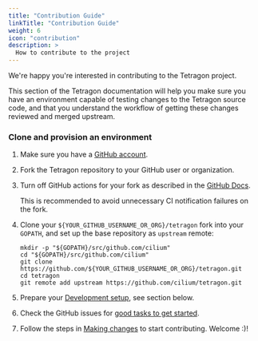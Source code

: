 ```yaml
---
title: "Contribution Guide"
linkTitle: "Contribution Guide"
weight: 6
icon: "contribution"
description: >
  How to contribute to the project
---
```


We're happy you're interested in contributing to the Tetragon project.

This section of the Tetragon documentation will help you make sure you
have an environment capable of testing changes to the Tetragon source code,
and that you understand the workflow of getting these changes reviewed and
merged upstream.

### Clone and provision an environment

1. Make sure you have a [GitHub account](https://github.com/join).

2. Fork the Tetragon repository to your GitHub user or organization.

3. Turn off GitHub actions for your fork as described in the
   [GitHub Docs](https://docs.github.com/en/repositories/managing-your-repositorys-settings-and-features/enabling-features-for-your-repository/managing-github-actions-settings-for-a-repository#managing-github-actions-permissions-for-your-repository>).

   This is recommended to avoid unnecessary CI notification failures on the fork.

4. Clone your `${YOUR_GITHUB_USERNAME_OR_ORG}/tetragon` fork into your
   `GOPATH`, and set up the base repository as `upstream` remote:

   ```shell
   mkdir -p "${GOPATH}/src/github.com/cilium"
   cd "${GOPATH}/src/github.com/cilium"
   git clone https://github.com/${YOUR_GITHUB_USERNAME_OR_ORG}/tetragon.git
   cd tetragon
   git remote add upstream https://github.com/cilium/tetragon.git
   ```

5. Prepare your [Development setup](/docs/contribution-guide/development-setup),
   see section below.

6. Check the GitHub issues for [good tasks to get
   started](https://github.com/cilium/tetragon/issues?q=is%3Aopen+is%3Aissue+label%3A%22good+first+issue%22).

7. Follow the steps in [Making changes](/docs/contribution-guide/making-changes) to start contributing. Welcome :)!

